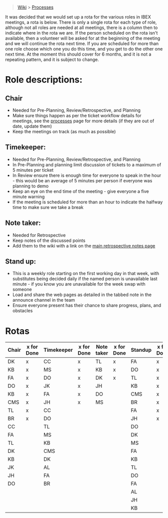 > [Wiki](Home) > [Processes](Processes)

It was decided that we would set up a rota for the various roles in IBEX meetings, a rota is below. There is only a single rota for each type of role, although not all roles are needed at all meetings, there is a column then to indicate where in the rota we are. If the person scheduled on the rota isn't available, then a volunteer will be asked for at the beginning of the meeting and we will continue the rota next time. If you are scheduled for more than one role choose which one you do this time, and you get to do the other one next time. At the moment this should cover for 6 months, and it is not a repeating pattern, and it is subject to change.

# Role descriptions:
## Chair 
* Needed for Pre-Planning, Review/Retrospective, and Planning
* Make sure things happen as per the ticket workflow details for meetings, see the [processes](Processes) page for more details (if they are out of date, update them)
* Keep the meetings on track (as much as possible)

## Timekeeper:
* Needed for Pre-Planning, Review/Retrospective, and Planning
* In Pre-Planning and planning limit discussion of tickets to a maximum of 5 minutes per ticket
* In Review ensure there is enough time for everyone to speak in the hour - this would be an average of 5 minutes per person if everyone was planning to demo
* Keep an eye on the end time of the meeting - give everyone a five minute warning
* If the meeting is scheduled for more than an hour to indicate the halfway time to make sure we take a break

## Note taker:
* Needed for Retrospective
* Keep notes of the discussed points
* Add them to the wiki with a link on the [main retrospective notes page](Retrospective-Notes)

## Stand up:
* This is a weekly role starting on the first working day in that week, with substitutes being decided daily if the named person is unavailable last minute - if you know you are unavailable for the week swap with someone
* Load and share the web pages as detailed in the tabbed note in the announce channel in the team
* Ensure everyone present has their chance to share progress, plans, and obstacles

# Rotas

| Chair | x for Done | Timekeeper | x for Done | Note taker | x for Done |Standup | x for Done |
| --- | --- | --- | --- | --- | --- |--- | --- |
| DK | x | CC | x | TL | x |FA | x |
| KB | x | MS | x | KB | x |DO | x |
| FA | x | DO | x | DK | x |TL | x |
| DO | x  | JK | x | JH |  |KB | x |
| KB | x | FA | x | DO |  |CMS | x |
| CMS | x | JH | x | MS |  |BR | x |
| TL | x | CC |  |  |  |FA | x |
| BR | x | DO |  |  |  |JH | x |
| CC |  | TL |  |  |  |DO |  |
| FA |  | MS |  |  |  |DK |  |
| TL |  | KB |  |  |  |MS |  |
| DK |  | CMS |  |  |  |FA |  |
| KB |  | DK |  |  |  |KB |  |
| JK |  | AL |  |  |  |TL |  |
| JH |  | FA |  |  |  |DO |  |
| DO |  | BR |  |  |  |FA |  |
|  |  |  |  |  |  |AL |  |
|  |  |  |  |  |  |JH |  |
|  |  |  |  |  |  |KB |  |
